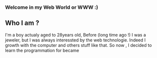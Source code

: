 ### Welcome in my Web World or WWW :)

## Who I am ?

I'm a boy actualy aged to 28years old, Before (long time ago !) I was a jeweler, but I was always interessted by the web technologie. Indeed I growth with the computer and others stuff like that.  So now , I decided to learn the programmation for became 

